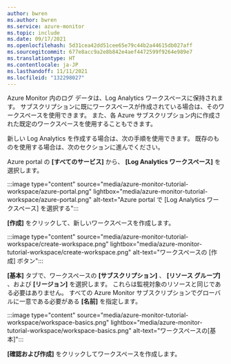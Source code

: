 ```yaml
---
author: bwren
ms.author: bwren
ms.service: azure-monitor
ms.topic: include
ms.date: 09/17/2021
ms.openlocfilehash: 5d31cea42dd51cee65e79c44b2a44615db027aff
ms.sourcegitcommit: 677e8acc9a2e8b842e4aef4472599f9264e989e7
ms.translationtype: HT
ms.contentlocale: ja-JP
ms.lasthandoff: 11/11/2021
ms.locfileid: "132298027"
---
```

Azure Monitor 内のログ データは、Log Analytics ワークスペースに保持されます。 サブスクリプションに既にワークスペースが作成されている場合は、そのワークスペースを使用できます。 また、各 Azure サブスクリプション内に作成された既定のワークスペースを使用することもできます。 

新しい Log Analytics を作成する場合は、次の手順を使用できます。 既存のものを使用する場合は、次のセクションに進んでください。

Azure portal の **[すべてのサービス]** から、 **[Log Analytics ワークスペース]** を選択します。

:::image type="content" source="media/azure-monitor-tutorial-workspace/azure-portal.png" lightbox="media/azure-monitor-tutorial-workspace/azure-portal.png" alt-text="Azure portal で [Log Analytics ワークスペース] を選択する":::

**[作成]** をクリックして、新しいワークスペースを作成します。

:::image type="content" source="media/azure-monitor-tutorial-workspace/create-workspace.png" lightbox="media/azure-monitor-tutorial-workspace/create-workspace.png" alt-text="ワークスペースの [作成] ボタン":::

**[基本]** タブで、ワークスペースの **[サブスクリプション]** 、 **[リソース グループ]** 、および **[リージョン]** を選択します。 これらは監視対象のリソースと同じである必要はありません。 すべての Azure Monitor サブスクリプションでグローバルに一意である必要がある **[名前]** を指定します。

:::image type="content" source="media/azure-monitor-tutorial-workspace/workspace-basics.png" lightbox="media/azure-monitor-tutorial-workspace/workspace-basics.png" alt-text="ワークスペースの[基本]":::


**[確認および作成]** をクリックしてワークスペースを作成します。